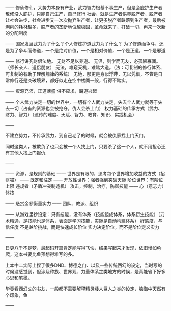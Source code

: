 ——
修仙修仙，大势力本身有产业，武力智力根基不事生产，但是会庇护生产者
散修没人庇护，只能自己生产，自己修行
社会，就是生产者供养脱产者，脱产者让社会进步，社会进步又一次次抛弃生产者，让更多脱产者跌落到生产者，最后被剥削的耗材越多，脱产者的垄断地位越稳固，革命就来了，打破一切，再来一次新的分配制度

——
国家发展武力为了什么？个人修炼护道武力为了什么？
为了修道而争斗，还是为了争斗而修道，一个是绝对价值，一个是相对价值，一个是正道，一个是邪道

——
修行讲究财侣法地。
无财不足以养道。
无侣，则学而无友，必孤陋寡闻。（师长亲人、道侣朋友）
无法，难窥天机，难踏大道。（法：可复制的修行体系、可复制的有助于理解规律的系统）
无地，那更是身似浮萍，无以凭借，不管是日常修行还是突破境界，都好似走在空中楼阁一般，行得不踏实。

——
资源充沛，正道鼎盛
供不应求，魔道兴起

——
个人武力决定一切的世界中，一切有个人武力决定，失去个人武力就等于失去一切（占有的资源也会被抢夺，仇人会杀上门）
权力基础的传承方式（武力、财力、智力）（遗传的难度、天赋、智力、教育、知识、实践机会）

——

不建立势力，不传承武力，到自己老了的时候，就会被仇家找上门灭门。

同时这类人，被欺负了也只会被一个人找上门，只要杀了这一个人，就不用担心还有其他人找上门报仇

——

——
资源，是规则的基础
——
世界是有限的，思考每个世界增加收益的方式（招财猫）
——
既定和注定
——
开放性世界：强者强到突破天际
阶位世界：有阶位上限
违规者（矛盾冲突制造机）
攻击，控制，治疗，防御技能
——
心（意志力）体技

——
悬赏金额衡量实力
——
团队、教派、组织

——
从游戏里抄设定：只有技能，没有体系（技能组成体系，体系衍生技能）（刀术精通，是技能也是体系，表面是学习技能，实际是自动构建体系）
好感度，与信任度
不是越阶挑战，而是快速成长阶位
实力决定阶位，而不是阶位定义实力

——

日更八千不是梦，最起码开篇肯定能写得飞快，结果写起来才发现，依旧慢如龟爬，这本书要比鱼预想得难写的多。

上本中二实际上捏了很多DND、博德之门、以及一些传统西幻的设定，当时写的时候没感觉到，但涉及种族、世界观、力量体系之类地方的时候，是真能省下好多心思和笔墨。

毕竟看西幻文的书友，一般都不需要解释精灵矮人巨人之类的设定，脑海中天然有个印象，鱼

——


